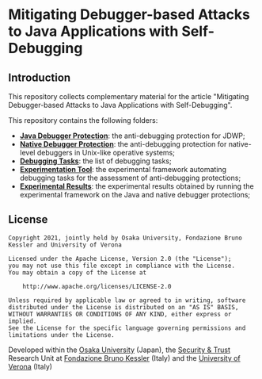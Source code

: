 # Mitigating Debugger-based Attacks to Java Applications with Self-Debugging

## Introduction

This repository collects complementary material for the article "Mitigating Debugger-based Attacks to Java Applications with Self-Debugging".

This repository contains the following folders:

* [**Java Debugger Protection**](./Java%20Debugger%20Protection): the anti-debugging protection for JDWP;
* [**Native Debugger Protection**](./Java%20Debugger%20Protection): the anti-debugging protection for native-level debuggers in Unix-like operative systems;
* [**Debugging Tasks**](./Debugging%20Tasks): the list of debugging tasks;
* [**Experimentation Tool**](./Experimentation%20Tool): the experimental framework automating debugging tasks for the assessment of anti-debugging protections;
* [**Experimental Results**](./Experimental%20Results): the experimental results obtained by running the experimental framework on the Java and native debugger protections;


## License

```
Copyright 2021, jointly held by Osaka University, Fondazione Bruno Kessler and University of Verona

Licensed under the Apache License, Version 2.0 (the "License");
you may not use this file except in compliance with the License.
You may obtain a copy of the License at

    http://www.apache.org/licenses/LICENSE-2.0

Unless required by applicable law or agreed to in writing, software
distributed under the License is distributed on an "AS IS" BASIS,
WITHOUT WARRANTIES OR CONDITIONS OF ANY KIND, either express or implied.
See the License for the specific language governing permissions and
limitations under the License.
```

Developed within the [Osaka University](https://www.osaka-u.ac.jp/en) (Japan), the [Security & Trust](https://st.fbk.eu/) Research Unit at [Fondazione Bruno Kessler](https://www.fbk.eu/en/) (Italy) and the [University of Verona](https://www.univr.it/) (Italy)
